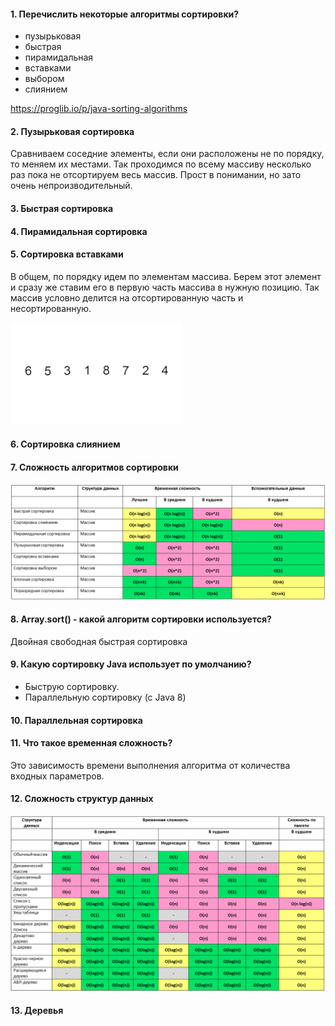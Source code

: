 #### 1. Перечислить некоторые алгоритмы сортировки? 
* пузырьковая
* быстрая
* пирамидальная
* вставками
* выбором
* слиянием

https://proglib.io/p/java-sorting-algorithms

#### 2. Пузырьковая сортировка
Сравниваем соседние элементы, если они расположены не по порядку, то меняем их местами. Так проходимся по всему массиву несколько раз пока не отсортируем весь массив. Прост в понимании, но зато очень непроизводительный. 

#### 3. Быстрая сортировка
#### 4. Пирамидальная сортировка
#### 5. Сортировка вставками
В общем, по порядку идем по элементам массива. Берем этот элемент и сразу же ставим его в первую часть массива в нужную позицию. Так массив условно делится на отсортированную часть и несортированную.

![](https://github.com/Primisen/interview/blob/master/pictures/%D1%81%D0%BE%D1%80%D1%82%D0%B8%D1%80%D0%BE%D0%B2%D0%BA%D0%B0%20%D0%B2%D1%81%D1%82%D0%B0%D0%B2%D0%BA%D0%B0%D0%BC%D0%B8.gif)

#### 6. Сортировка слиянием

#### 7. Сложность алгоритмов сортировки
![alt-текст](https://github.com/Primisen/interview/blob/master/pictures/%D1%81%D0%BB%D0%BE%D0%B6%D0%BD%D0%BE%D1%81%D1%82%D1%8C%20%D0%B0%D0%BB%D0%B3%D0%BE%D1%80%D0%B8%D1%82%D0%BC%D0%BE%D0%B2%20%D1%81%D0%BE%D1%80%D1%82%D0%B8%D1%80%D0%BE%D0%B2%D0%BA%D0%B8.png)

#### 8. Array.sort() - какой алгоритм сортировки используется? 
Двойная свободная быстрая сортировка

#### 9. Какую сортировку Java использует по умолчанию? 
* Быструю сортировку.
* Параллельную сортировку (с Java 8)

#### 10. Параллельная сортировка

#### 11. Что такое временная сложность?
Это зависимость времени выполнения алгоритма от количества входных параметров. 

#### 12. Сложность структур данных
![alt-текст](https://github.com/Primisen/interview/blob/master/pictures/%D1%81%D0%BB%D0%BE%D0%B6%D0%BD%D0%BE%D1%81%D1%82%D1%8C%20%D1%81%D1%82%D1%80%D1%83%D0%BA%D1%82%D1%83%D1%80%20%D0%B4%D0%B0%D0%BD%D0%BD%D1%8B%D1%85.png)

#### 13. Деревья

